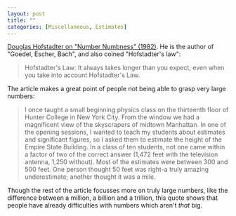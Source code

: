 ```yaml
---
layout: post
title: ""
categories: [Miscellaneous, Estimates]
---
```

[Douglas Hofstadter on "Number Numbness" (1982)](https://www.gwern.net/docs/math/1982-hofstadter.pdf). He is the author of "Goedel, Escher, Bach", and also coined "Hofstadter's law":

> Hofstadter's Law: It always takes longer than you expect, even when you take into account Hofstadter's Law.

The article makes a great point of people not being able to grasp very large numbers:

>I once taught a small beginning physics class on the thirteenth floor of Hunter College in New York City. From the window we had a magnificent view of the skyscrapers of midtown Manhattan. In one of the opening sessions, I wanted to teach my students about estimates and significant figures, so I asked them to estimate the height of the Empire State Building. In a class of ten students, not one came within a factor of two of the correct answer (1,472 feet with the television antenna, 1,250 without). Most of the estimates were between 300 and 500 feet. One person thought 50 feet was right-a truly amazing underestimate; another thought it was a mile. 

Though the rest of the article focusses more on truly large numbers, like the difference between a million, a billion and a trillion, this quote shows that people have already difficulties with numbers which aren't _that_ big.



